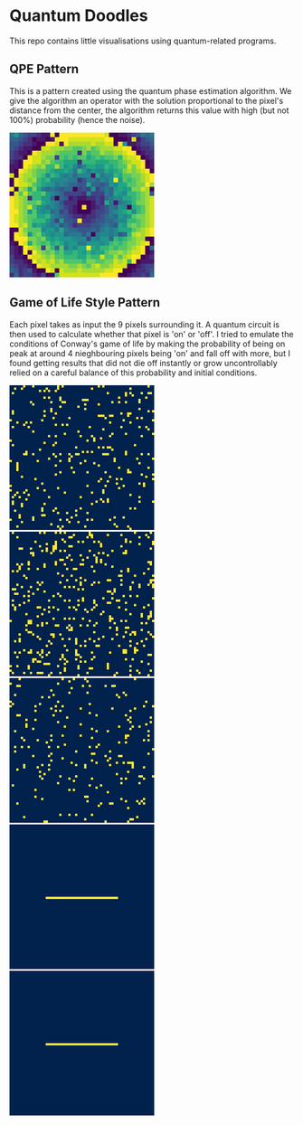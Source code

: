 # Quantum Doodles
This repo contains little visualisations using quantum-related programs. 

## QPE Pattern

This is a pattern created using the quantum phase estimation algorithm. We give the algorithm an operator with the solution proportional to the pixel's distance from the center, the algorithm returns this value with high (but not 100%) probability (hence the noise).

![QPE pattern](examples/qpe_animation_perfect.gif)

## Game of Life Style Pattern

Each pixel takes as input the 9 pixels surrounding it. A quantum circuit is then used to calculate whether that pixel is 'on' or 'off'. I tried to emulate the conditions of Conway's game of life by making the probability of being on peak at around 4 nieghbouring pixels being 'on' and fall off with more, but I found getting results that did not die off instantly or grow uncontrollably relied on a careful balance of this probability and initial conditions.

![Game of life pattern 3](examples/gol_theta_0.39.gif) ![Game of life pattern 1](examples/gol_theta_0.46.gif) ![Game of life pattern 4](examples/gol_theta_5.5.gif) ![Game of life pattern 2](examples/gol_line_0.45.gif) ![Game of life pattern 5](examples/gol_line_0.45(2).gif)
